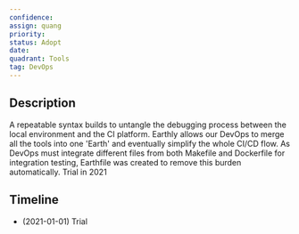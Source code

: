 ```yaml
---
confidence: 
assign: quang
priority: 
status: Adopt
date: 
quadrant: Tools
tag: DevOps
---
```


## Description

A repeatable syntax builds to untangle the debugging process between the local environment and the CI platform. Earthly allows our DevOps to merge all the tools into one 'Earth' and eventually simplify the whole CI/CD flow. As DevOps must integrate different files from both Makefile and Dockerfile for integration testing, Earthfile was created to remove this burden automatically. Trial in 2021

## Timeline

* (2021-01-01) Trial